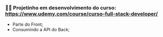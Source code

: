 ### 👩‍💻 Projetinho em desenvolvimento do curso: https://www.udemy.com/course/curso-full-stack-developer/  

 - Parte do Front;
 - Consumindo a API do Back;
